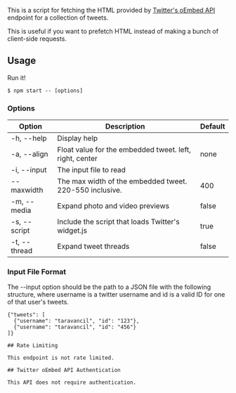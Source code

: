 This is a script for fetching the HTML provided by [Twitter's oEmbed
API](https://dev.twitter.com/rest/reference/get/statuses/oembed)
endpoint for a collection of tweets.

This is useful if you want to prefetch HTML instead of making a bunch
of client-side requests.

## Usage

Run it!

```
$ npm start -- [options]
```

### Options

| Option | Description | Default |
| --- | --- | --- |
| -h, --help | Display help | |
| -a, --align | Float value for the embedded tweet. left, right, center | none |
| -i, --input | The input file to read | |
| --maxwidth | The max width of the embedded tweet. 220-550 inclusive. | 400 |
| -m, --media | Expand photo and video previews | false |
| -s, --script | Include the script that loads Twitter's widget.js | true |
| -t, --thread | Expand tweet threads | false |

### Input File Format

The --input option should be the path to a JSON file with the
following structure, where username is a twitter username and id is
a valid ID for one of that user's tweets.

```
{"tweets": [
  {"username": "taravancil", "id": "123"},
  {"username": "taravancil", "id": "456"}
]}

## Rate Limiting

This endpoint is not rate limited.

## Twitter oEmbed API Authentication

This API does not require authentication.